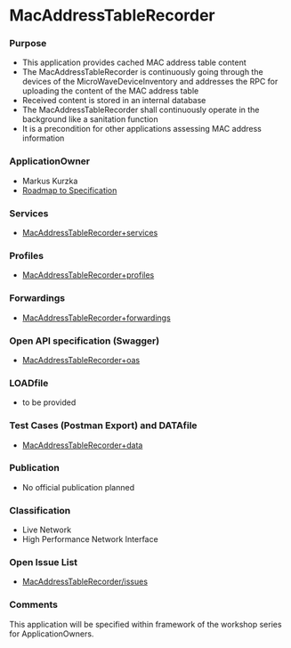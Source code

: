 # MacAddressTableRecorder

### Purpose
- This application provides cached MAC address table content
- The MacAddressTableRecorder is continuously going through the devices of the MicroWaveDeviceInventory and addresses the RPC for uploading the content of the MAC address table
- Received content is stored in an internal database
- The MacAddressTableRecorder shall continuously operate in the background like a sanitation function
- It is a precondition for other applications assessing MAC address information

### ApplicationOwner
- Markus Kurzka
- [Roadmap to Specification](../../issues/1)

### Services
- [MacAddressTableRecorder+services](./MacAddressTableRecorder+services.yaml)

### Profiles
- [MacAddressTableRecorder+profiles](./MacAddressTableRecorder+profiles.yaml)

### Forwardings
- [MacAddressTableRecorder+forwardings](./MacAddressTableRecorder+forwardings.yaml)

### Open API specification (Swagger)
- [MacAddressTableRecorder+oas](./MacAddressTableRecorder+oas.yaml)

### LOADfile
- to be provided

### Test Cases (Postman Export) and DATAfile
- [MacAddressTableRecorder+data](./MacAddressTableRecorder+data.json)

### Publication
- No official publication planned

### Classification
- Live Network
- High Performance Network Interface

### Open Issue List
- [MacAddressTableRecorder/issues](../../issues)

### Comments
This application will be specified within framework of the workshop series for ApplicationOwners.
